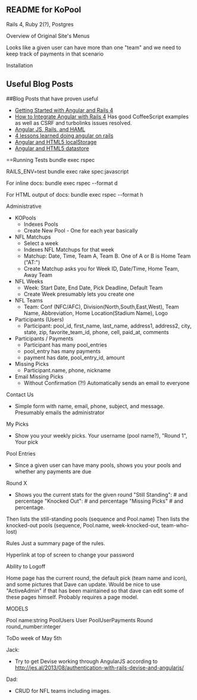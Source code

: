 README for KoPool
-----------------

Rails 4, Ruby 2(?), Postgres

Overview of Original Site's Menus

Looks like a given user can have more than one "team" and we need to keep track of payments in that scenario


Installation


Useful Blog Posts
-----------------
##Blog Posts that have proven useful
- [Getting Started with Angular and Rails 4](http://www.honeybadger.io/blog/2013/12/11/beginners-guide-to-angular-js-rails)
- [How to Integrate Angular with Rails 4](https://shellycloud.com/blog/2013/10/how-to-integrate-angularjs-with-rails-4) Has good CoffeeScript examples as well as CSRF and turbolinks issues resolved.
- [Angular JS, Rails, and HAML](http://www.amberbit.com/blog/2014/1/20/angularjs-templates-in-ruby-on-rails-assets-pipeline/)
- [4 lessons learned doing angular on rails](http://gaslight.co/blog/4-lessons-learned-doing-angular-on-rails)
- [Angular and HTML5 localStorage](http://www.amitavroy.com/justread/content/articles/html5-local-storage-angular-js)
- [Angular and HTML5 datastore](http://stackoverflow.com/questions/17888884/service-retrieves-data-from-datastore-but-does-not-update-ui)



==Running Tests
bundle exec rspec

RAILS_ENV=test bundle exec rake spec:javascript



For inline docs:
bundle exec rspec --format d

For HTML output of docs:
bundle exec rspec --format h

Administrative
* KOPools
  - Indexes Pools
  - Create New Pool - One for each year basically
* NFL Matchups
  - Select a week
  - Indexes NFL Matchups for that week
  - Matchup: Date, Time, Team A, Team B.  One of A or B is Home Team ("AT:<home team>")
  - Create Matchup asks you for Week ID, Date/Time, Home Team, Away Team
* NFL Weeks
  - Week: Start Date, End Date, Pick Deadline, Default Team
  - Create Week presumably lets you create one
* NFL Teams
  - Team: Conf (NFC/AFC), Division(North,South,East,West), Team Name, Abbreviation, Home Location(Stadium Name), Logo
* Participants (Users)
  - Participant: pool_id, first_name, last_name, address1, address2, city, state, zip, favorite_team_id, phone, cell, paid_at, comments
* Participants / Payments
  - Participant has many pool_entries
  - pool_entry has many payments
  - payment has date, pool_entry_id, amount
* Missing Picks
  - Participant.name, phone, nickname
* Email Missing Picks
  - Without Confirmation (?!) Automatically sends an email to everyone

Contact Us
* Simple form with name, email, phone, subject, and message.  Presumably emails the administrator

My Picks
* Show you your weekly picks.  Your username (pool name?), "Round 1", Your pick

Pool Entries
* Since a given user can have many pools, shows you your pools and whether any payments are due

Round X
* Shows you the current stats for the given round
"Still Standing":   # and percentage
"Knocked Out": # and percentage
"Missing Picks" # and percentage.

Then lists the still-standing pools (sequence and Pool.name)
Then lists the knocked-out pools (sequence, Pool.name, week-knocked-out, team-who-lost)

Rules
Just a summary page of the rules.

Hyperlink at top of screen to change your password

Ability to Logoff

Home page has the current round, the default pick (team name and icon), and some pictures that Dave can update.
Would be nice to use "ActiveAdmin" if that has been maintained so that dave can edit some of these pages himself.
Probably requires a page model.



MODELS

Pool name:string
PoolUsers
User
PoolUserPayments
Round round_number:integer


ToDo week of May 5th

Jack:
* Try to get Devise working through AngularJS according to http://jes.al/2013/08/authentication-with-rails-devise-and-angularjs/

Dad:
* CRUD for NFL teams including images.
